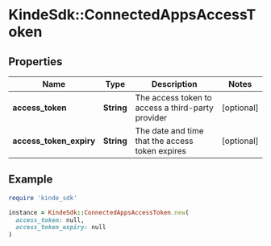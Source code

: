 # KindeSdk::ConnectedAppsAccessToken

## Properties

| Name | Type | Description | Notes |
| ---- | ---- | ----------- | ----- |
| **access_token** | **String** | The access token to access a third-party provider | [optional] |
| **access_token_expiry** | **String** | The date and time that the access token expires | [optional] |

## Example

```ruby
require 'kinde_sdk'

instance = KindeSdk::ConnectedAppsAccessToken.new(
  access_token: null,
  access_token_expiry: null
)
```

